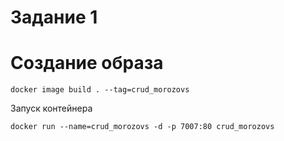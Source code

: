 
# Задание 1

# Создание образа

```docker image build . --tag=crud_morozovs```

Запуск контейнера

```docker run --name=crud_morozovs -d -p 7007:80 crud_morozovs```
